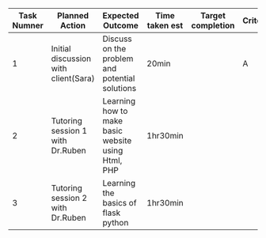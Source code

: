 
|Task Numner| Planned Action|Expected Outcome|Time taken est|Target completion|Criteria|
|-----------|---------------|----------------|--------------|-----------------|--------|
|     1     |Initial discussion with client(Sara)|Discuss on the problem and potential solutions|20min||A|
|     2     |Tutoring session 1 with Dr.Ruben|Learning how to make basic website using Html, PHP|1hr30min |||
|     3     |Tutoring session 2 with Dr.Ruben|Learning the basics of flask python|1hr30min |||




